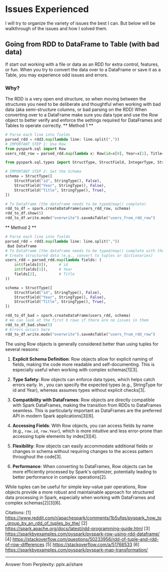 # Issues Experienced
I will try to organize the variety of issues the best I can. But below will be walkthrough of the issues and how I solved them.


## Going from RDD to DataFrame to Table (with bad data)
If start out working with a file or data as an RDD for extra control, features, or fun. When you try to convert the data over to a DataFrame or save it as a Table, you may experience odd issues and errors.

### Why?
The RDD is a very open end structure, so when moving between the structures you need to be deliberate and thoughtful when working with bad data (aka semi-structure columns, or bad parsing on the RDD)
When converting over to a DataFrame make sure you data type and use the Row object to better verify and enforce the settings required for DataFrames and Tables to operate correctly.
** Method 1 **
```Python
# Parse each line into fields
parsed_rdd = rdd3.map(lambda line: line.split(","))
# IMPORTANT STEP 1: Use Row
from pyspark.sql import Row
users_rdd_row = parsed_rdd.map(lambda x: Row(id=x[0], Year=x[1], Title=x[2]))

from pyspark.sql.types import StructType, StructField, IntegerType, StringType

# IMPORTANT STEP 2: Set the Schema
schema = StructType([
    StructField("id", StringType(), False),
    StructField("Year", StringType(), False),
    StructField("Title", StringType(), True),
])

# To DataFrame (the dataframe needs to be typed/map() complete)
rdd_to_df = spark.createDataFrame(users_rdd_row, schema)
rdd_to_df.show(5)
rdd_to_df.write.mode("overwrite").saveAsTable("users_from_rdd_row")
```
** Method 2 **
```Python
# Parse each line into fields
parsed_rdd = rdd3.map(lambda line: line.split(","))
 Bad Dataframe
# To DataFrame (the dataframe needs to be typed/map() complete with the Row object as well)
# Create structured data (e.g., convert to tuples or dictionaries)
users_rdd = parsed_rdd.map(lambda fields: (
    int(fields[0]),     # id
    int(fields[1]),     # Year
    fields[2],          # Title
))

schema = StructType([
    StructField("id", StringType(), False),
    StructField("Year", StringType(), False),
    StructField("Title", StringType(), True),
])

rdd_to_df_bad = spark.createDataFrame(users_rdd, schema)
# We can look at the first X rows if there are no issues in them
rdd_to_df_bad.show(5)
# Errors occurs here
rdd_to_df.write.mode("overwrite").saveAsTable("users_from_rdd_row")

```

The  using Row objects is generally considered better than  using tuples for several reasons:

1. **Explicit Schema Definition**: Row objects allow for explicit naming of fields, making the code more readable and self-documenting. This is especially useful when working with complex schemas[1][3].

2. **Type Safety**: Row objects can enforce data types, which helps catch errors early. In , you can specify the expected types (e.g., StringType for id and Year), whereas  assumes types without explicit checks[3].

3. **Compatibility with DataFrames**: Row objects are directly compatible with Spark DataFrames, making the transition from RDDs to DataFrames seamless. This is particularly important as DataFrames are the preferred API in modern Spark applications[3][6].

4. **Accessing Fields**: With Row objects, you can access fields by name (e.g., `row.id`, `row.Year`), which is more intuitive and less error-prone than accessing tuple elements by index[3][4].

5. **Flexibility**: Row objects can easily accommodate additional fields or changes in schema without requiring changes to the access pattern throughout the code[3].

6. **Performance**: When converting to DataFrames, Row objects can be more efficiently processed by Spark's optimizer, potentially leading to better performance in complex operations[2].

While tuples can be useful for simple key-value pair operations, Row objects provide a more robust and maintainable approach for structured data processing in Spark, especially when working with DataFrames and complex schemas[2][3][6].

Citations:
[1] https://www.reddit.com/r/apachespark/comments/1b5ufqs/pyspark_how_to_group_by_an_rdd_of_tuples_by_the/
[2] https://spark.apache.org/docs/latest/rdd-programming-guide.html
[3] https://sparkbyexamples.com/pyspark/pyspark-row-using-rdd-dataframe/
[4] https://stackoverflow.com/questions/50233956/rdd-of-tuple-and-rdd-of-row-differences
[5] https://stackoverflow.com/a/51766533
[6] https://sparkbyexamples.com/pyspark/pyspark-map-transformation/

---
Answer from Perplexity: pplx.ai/share
